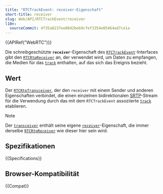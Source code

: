 ```yaml
---
title: "RTCTrackEvent: receiver-Eigenschaft"
short-title: receiver
slug: Web/API/RTCTrackEvent/receiver
l10n:
  sourceCommit: 4f35a8237ee0842beb9cfef3354e05464ad7ce1a
---
```


{{APIRef("WebRTC")}}

Die schreibgeschützte **`receiver`**-Eigenschaft des [`RTCTrackEvent`](/de/docs/Web/API/RTCTrackEvent)-Interfaces gibt den [`RTCRtpReceiver`](/de/docs/Web/API/RTCRtpReceiver) an, der verwendet wird, um Daten zu empfangen, die Medien für das [`track`](/de/docs/Web/API/RTCTrackEvent/track) enthalten, auf das sich das Ereignis bezieht.

## Wert

Der [`RTCRtpTransceiver`](/de/docs/Web/API/RTCRtpTransceiver), der den `receiver` mit einem Sender und anderen Eigenschaften verbindet, die einen einzelnen bidirektionalen [SRTP](/de/docs/Glossary/RTP)-Stream für die Verwendung durch das mit dem `RTCTrackEvent` assoziierte [`track`](/de/docs/Web/API/RTCTrackEvent/track) etablieren.

> [!NOTE]
> Der [`transceiver`](/de/docs/Web/API/RTCTrackEvent/transceiver) enthält seine eigene [`receiver`](/de/docs/Web/API/RTCRtpTransceiver/receiver)-Eigenschaft, die immer derselbe [`RTCRtpReceiver`](/de/docs/Web/API/RTCRtpReceiver) wie dieser hier sein wird.

## Spezifikationen

{{Specifications}}

## Browser-Kompatibilität

{{Compat}}
